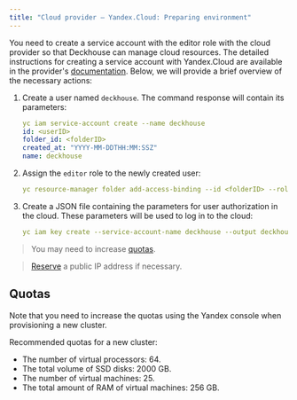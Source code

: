 ```yaml
---
title: "Cloud provider — Yandex.Cloud: Preparing environment"
---
```


You need to create a service account with the editor role with the cloud provider so that Deckhouse can manage cloud resources. The detailed instructions for creating a service account with Yandex.Cloud are available in the provider's [documentation](https://cloud.yandex.com/en/docs/resource-manager/operations/cloud/set-access-bindings). Below, we will provide a brief overview of the necessary actions:

1. Create a user named `deckhouse`. The command response will contain its parameters:
   ```yaml
   yc iam service-account create --name deckhouse
   id: <userID>
   folder_id: <folderID>
   created_at: "YYYY-MM-DDTHH:MM:SSZ"
   name: deckhouse
   ```
2. Assign the `editor` role to the newly created user:
   ```yaml
   yc resource-manager folder add-access-binding --id <folderID> --role editor --subject serviceAccount:<userID>
   ```
3. Create a JSON file containing the parameters for user authorization in the cloud. These parameters will be used to log in to the cloud:
   ```yaml
   yc iam key create --service-account-name deckhouse --output deckhouse-sa-key.json
   ```

> You may need to increase [quotas](#quotas).

> [Reserve](faq.html#how-to-reserve-a-public-ip-address) a public IP address if necessary.

## Quotas

Note that you need to increase the quotas using the Yandex console when provisioning a new cluster.

Recommended quotas for a new cluster:
* The number of virtual processors: 64.
* The total volume of SSD disks: 2000 GB.
* The number of virtual machines: 25.
* The total amount of RAM of virtual machines: 256 GB.
